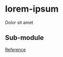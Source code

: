 # lorem-ipsum

Dolor sit amet

## Sub-module

[Reference](https://git-scm.com/book/en/v2/Git-Tools-Submodules)
